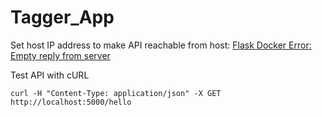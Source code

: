 # Tagger_App

Set host IP address to make API reachable from host: [Flask Docker Error: Empty reply from server](https://www.youtube.com/watch?v=4uoWRXuYfJs)

Test API with cURL
```
curl -H "Content-Type: application/json" -X GET http://localhost:5000/hello
```